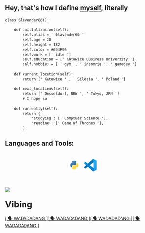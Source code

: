 
## Hey, that's how I define [myself](https://github.com/6lavender66), literally


    class 6lavender66():

        def initialization(self):
            self.alias = ' 6lavender66 '
            self.age = 20
            self.height = 182 
            self.color = #694F96
            self.work = [' idle ']
            self.education = [' Katowice Business University ']
            self.hobbies = [ ' gym ', ' insomnia ', ' gamedev ']

        def current_location(self):
            return [' Katowice ' , ' Silesia ', ' Poland ']

        def next_locations(self):
            return [' Düsseldorf, NRW ', ' Tokyo, JPN ']
            # I hope so 

        def currently(self):
            return {
                'studying': [' Comptuer Science '],
                'reading': [' Game of Thrones '],
            }



## Languages and Tools:
<p align="center"><br>
<img src="https://raw.githubusercontent.com/github/explore/80688e429a7d4ef2fca1e82350fe8e3517d3494d/topics/python/python.png" alt="Python" height="40" style="vertical-align:top; margin:4px">
<img src="https://raw.githubusercontent.com/github/explore/80688e429a7d4ef2fca1e82350fe8e3517d3494d/topics/visual-studio-code/visual-studio-code.png" alt="VS Code" height="40" style="vertical-align:top; margin:4px">
</p>

<br>
<br>


    
<img align="left" width="200" src="https://tenor.com/pl/view/ui-shigure-ui-chan-shigure-ui-%E3%81%97%E3%81%90%E3%82%8C%E3%81%86%E3%81%84-virtual-youtuber-gif-6376915782422040618.gif" />

# Vibing

[[ 🗣 WADADADANG ]](https://www.youtube.com/watch?v=XuhBCX9oS3A)[[ 🗣 WADADADANG ]](https://www.youtube.com/watch?v=XuhBCX9oS3A)[[ 🗣 WADADADANG ]](https://www.youtube.com/watch?v=XuhBCX9oS3A)[[ 🗣 WADADADANG ]](https://www.youtube.com/watch?v=XuhBCX9oS3A)



